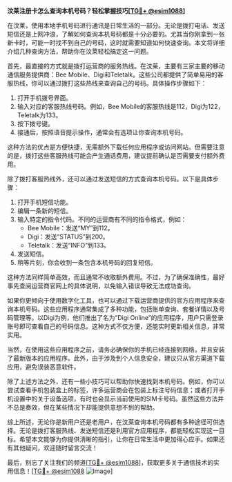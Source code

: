 **汶莱注册卡怎么查询本机号码？轻松掌握技巧[[TG💪+ @esim1088](https://t.me/s/esim1088)]**

在汶莱，使用本地手机号码进行通讯是日常生活的一部分。无论是拨打电话、发送短信还是上网冲浪，了解如何查询本机号码都是十分必要的。尤其当你刚拿到一张新卡时，可能一时找不到自己的号码，这时就需要知道如何快速查询。本文将详细介绍几种查询方法，帮助你在汶莱轻松搞定这一问题。

首先，最直接的方式就是拨打运营商的服务热线。在汶莱，主要有三家主要的移动通信服务提供商：Bee Mobile、Digi和Teletalk。这些公司都提供了简单易用的客服热线，你可以通过拨打这些热线来查询自己的号码。具体操作步骤如下：

1. 打开手机拨号界面。
2. 输入对应的客服热线号码。例如，Bee Mobile的客服热线是112，Digi为122，Teletalk为133。
3. 按下拨号键。
4. 接通后，按照语音提示操作，通常会有选项让你查询本机号码。

这种方法的优点是方便快捷，无需额外下载任何应用程序或访问网站。但需要注意的是，拨打这些客服热线可能会产生通话费用，建议提前确认是否需要支付额外费用。

除了拨打客服热线外，还可以通过发送短信的方式查询本机号码。以下是具体步骤：

1. 打开手机短信功能。
2. 编辑一条新的短信。
3. 输入特定的指令代码。不同的运营商有不同的指令格式，例如：
   - Bee Mobile：发送“MY”到112。
   - Digi：发送“STATUS”到200。
   - Teletalk：发送“INFO”到133。
4. 发送短信。
5. 稍等片刻，你会收到一条包含本机号码的回复短信。

这种方法同样简单高效，而且通常不收取额外费用。不过，为了确保准确性，最好事先查阅运营商官网上的具体说明，以免输入错误导致无法成功查询。

如果你更倾向于使用数字化工具，也可以通过下载运营商提供的官方应用程序来查询本机号码。这些应用程序通常集成了多种功能，包括账单查询、套餐详情以及号码管理等。以Digi为例，他们推出了名为“Digi Online”的应用程序，用户只需登录账号即可查看自己的号码信息。这种方式不仅方便，还能实时更新相关信息，非常实用。

当然，在使用这些应用程序之前，请务必确保你的手机已经连接到网络，并且安装了最新版本的应用程序。此外，由于涉及到个人信息安全，建议只从官方渠道下载应用，避免误装恶意软件。

除了上述方法之外，还有一些小技巧可以帮助你快速找到本机号码。例如，你可以尝试查看手机包装盒上的标签，许多运营商会在包装上标注号码信息；或者打开手机设置中的关于设备选项，有时也会显示当前使用的SIM卡号码。虽然这些方法并不总是奏效，但在某些情况下却能提供意想不到的帮助。

综上所述，无论你是新用户还是老用户，在汶莱查询本机号码都有多种途径可供选择。无论是拨打客服热线、发送短信还是利用官方应用程序，都能轻松实现这一目标。希望本文能够为你提供清晰的指引，让你在日常生活中更加得心应手。如果还有其他疑问，欢迎随时留言交流！

最后，别忘了关注我们的频道[[TG💪+ @esim1088](https://t.me/s/esim1088)]，获取更多关于通信技术的实用信息！[[TG💪+ @esim1088](https://t.me/s/esim1088) ![Image](https://i.postimg.cc/4NQfJmqS/Snipaste-2025-05-13-00-14-12.png)]